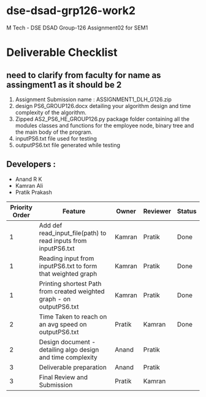 # dse-dsad-grp126-work2
M Tech - DSE DSAD Group-126 Assignment02 for SEM1

# Deliverable Checklist
## need to clarify from faculty for name as assingment1 as it should be 2
1. Assignment Submission name :  ASSIGNMENT1_DLH_G126.zip
2. design PS6_GROUP126.docx detailing your algorithm design and time complexity of the algorithm.
3. Zipped AS2_PS6_HE_GROUP126.py  package folder containing all the modules classes and functions for the employee node, binary tree and the main body of the program.
4. inputPS6.txt file used for testing
5. outputPS6.txt file generated while testing

## Developers :
- Anand R K
- Kamran Ali
- Pratik Prakash

| Priority Order  | Feature | Owner | Reviewer | Status|
| ------------- | ------------- |------------- |------------- |------------- |
| 1  | Add def read_input_file(path) to read inputs from inputPS6.txt  | Kamran  | Pratik | Done |
| 1 | Reading input from inputPS6.txt to form that weighted graph  |  Kamran| Pratik | Done |
| 1 | Printing shortest Path from created weighted graph - on outputPS6.txt | Kamran | Pratik | Done |
| 2 | Time Taken to reach on an avg speed on outputPS6.txt | Pratik |  Kamran | Done |
| 2 | Design document - detailing algo design and time complexity | Anand | Pratik |
| 3 | Deliverable preparation | Anand | Pratik  | |
| 3 | Final Review and Submission | Pratik | Kamran  | |